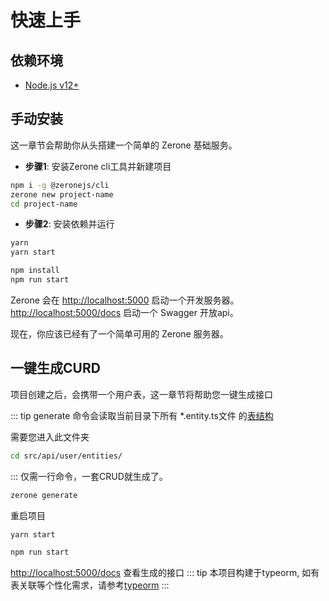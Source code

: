 # 快速上手

## 依赖环境

- [Node.js v12+](https://nodejs.org/zh-cn/)
<!-- - [Yarn v1 classic](https://classic.yarnpkg.com/zh-Hans/) （可选） -->

<!-- ::: tip
- 使用 [pnpm](https://pnpm.io/zh/) 时，你需要在 [`.npmrc`](https://pnpm.io/zh/npmrc#shamefully-hoist) 文件中设置 `shamefully-hoist=true` 。
- 使用 [yarn 2](https://yarnpkg.com/) 时，你需要在 [`.yarnrc.yml`](https://yarnpkg.com/configuration/yarnrc#nodeLinker) 文件中设置 `nodeLinker: 'node-modules'` 。
::: -->

## 手动安装

这一章节会帮助你从头搭建一个简单的 Zerone 基础服务。

- **步骤1**: 安装Zerone cli工具并新建项目

```bash
npm i -g @zeronejs/cli
zerone new project-name
cd project-name
```

- **步骤2**: 安装依赖并运行

<CodeGroup>
  <CodeGroupItem title="YARN" active>

```bash
yarn
yarn start
```

  </CodeGroupItem>

  <CodeGroupItem title="NPM">

```bash
npm install
npm run start
```

  </CodeGroupItem>
</CodeGroup>


  Zerone 会在 [http://localhost:5000](http://localhost:5000) 启动一个开发服务器。[http://localhost:5000/docs](http://localhost:5000/docs) 启动一个 Swagger 开放api。

现在，你应该已经有了一个简单可用的 Zerone 服务器。
<!-- 接下来，了解一下 Zerone [目录](./dir-structure.md) 相关的内容。 -->

## 一键生成CURD

项目创建之后，会携带一个用户表，这一章节将帮助您一键生成接口

::: tip
generate 命令会读取当前目录下所有 *.entity.ts文件 的[表结构](https://typeorm.io/#/entities)

需要您进入此文件夹
```bash
cd src/api/user/entities/
```
:::
仅需一行命令，一套CRUD就生成了。
```bash
zerone generate
```
重启项目
 <CodeGroup>
  <CodeGroupItem title="YARN" active>

```bash
yarn start
```

  </CodeGroupItem>

  <CodeGroupItem title="NPM">

```bash
npm run start
```

  </CodeGroupItem>
</CodeGroup>
 
[http://localhost:5000/docs](http://localhost:5000/docs) 查看生成的接口
::: tip
本项目构建于typeorm, 如有表关联等个性化需求，请参考[typeorm](https://typeorm.io/#/relations)
:::